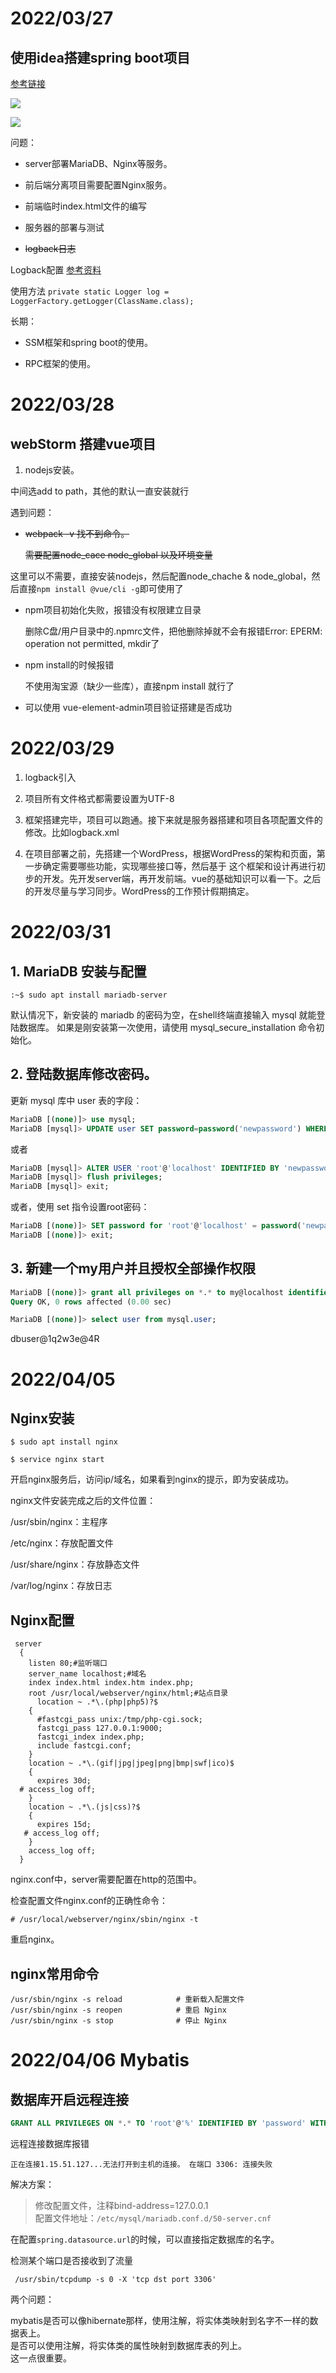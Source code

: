 # 2022/03/27

## 使用idea搭建spring boot项目

[参考链接](https://www.cnblogs.com/ohuo/p/12232527.html)


![](./images/1.png)

![](./images/2.png)

问题：
* server部署MariaDB、Nginx等服务。

* 前后端分离项目需要配置Nginx服务。

* 前端临时index.html文件的编写

* 服务器的部署与测试

* ~~logback日志~~

Logback配置
[参考资料](https://liyan.blog.csdn.net/article/details/79036447?spm=1001.2101.3001.6650.1&utm_medium=distribute.pc_relevant.none-task-blog-2%7Edefault%7ECTRLIST%7ERate-1.pc_relevant_default&depth_1-utm_source=distribute.pc_relevant.none-task-blog-2%7Edefault%7ECTRLIST%7ERate-1.pc_relevant_default&utm_relevant_index=2)

使用方法
`private static Logger log = LoggerFactory.getLogger(ClassName.class);`



长期：

* SSM框架和spring boot的使用。

* RPC框架的使用。

# 2022/03/28

## webStorm 搭建vue项目

1. nodejs安装。

中间选add to path，其他的默认一直安装就行

遇到问题：

* ~~webpack -v 找不到命令。~~

  ~~需要配置node_cace node_global 以及环境变量~~

这里可以不需要，直接安装nodejs，然后配置node_chache & node_global，然后直接`npm install @vue/cli -g`即可使用了

* npm项目初始化失败，报错没有权限建立目录

  删除C盘/用户目录中的.npmrc文件，把他删除掉就不会有报错Error: EPERM: operation not permitted, mkdir了

* npm install的时候报错

    不使用淘宝源（缺少一些库），直接npm install 就行了

* 可以使用 vue-element-admin项目验证搭建是否成功


# 2022/03/29

1. logback引入

2. 项目所有文件格式都需要设置为UTF-8

3. 框架搭建完毕，项目可以跑通。接下来就是服务器搭建和项目各项配置文件的修改。比如logback.xml

4. 在项目部署之前，先搭建一个WordPress，根据WordPress的架构和页面，第一步确定需要哪些功能，实现哪些接口等，然后基于
这个框架和设计再进行初步的开发。先开发server端，再开发前端。vue的基础知识可以看一下。之后的开发尽量与学习同步。WordPress的工作预计假期搞定。

# 2022/03/31

## 1. MariaDB 安装与配置
```shell
:~$ sudo apt install mariadb-server
```
默认情况下，新安装的 mariadb 的密码为空，在shell终端直接输入 mysql 就能登陆数据库。
如果是刚安装第一次使用，请使用 mysql_secure_installation 命令初始化。

## 2. 登陆数据库修改密码。

 更新 mysql 库中 user 表的字段：
```sql
MariaDB [(none)]> use mysql;  
MariaDB [mysql]> UPDATE user SET password=password('newpassword') WHERE user='root';
```
或者
```sql
MariaDB [mysql]> ALTER USER 'root'@'localhost' IDENTIFIED BY 'newpassword';
MariaDB [mysql]> flush privileges;  
MariaDB [mysql]> exit;
```
或者，使用 set 指令设置root密码：
```sql
MariaDB [(none)]> SET password for 'root'@'localhost' = password('newpassword');  
MariaDB [(none)]> exit; 
```


## 3. 新建一个my用户并且授权全部操作权限

```sql
MariaDB [(none)]> grant all privileges on *.* to my@localhost identified by '123456';
Query OK, 0 rows affected (0.00 sec)

MariaDB [(none)]> select user from mysql.user;
```

dbuser@1q2w3e@4R

# 2022/04/05

## Nginx安装

```shell
$ sudo apt install nginx

$ service nginx start  
```

开启nginx服务后，访问ip/域名，如果看到nginx的提示，即为安装成功。

nginx文件安装完成之后的文件位置：

/usr/sbin/nginx：主程序

/etc/nginx：存放配置文件

/usr/share/nginx：存放静态文件

/var/log/nginx：存放日志

## Nginx配置

```editorconfig
 server
  {
    listen 80;#监听端口
    server_name localhost;#域名
    index index.html index.htm index.php;
    root /usr/local/webserver/nginx/html;#站点目录
      location ~ .*\.(php|php5)?$
    {
      #fastcgi_pass unix:/tmp/php-cgi.sock;
      fastcgi_pass 127.0.0.1:9000;
      fastcgi_index index.php;
      include fastcgi.conf;
    }
    location ~ .*\.(gif|jpg|jpeg|png|bmp|swf|ico)$
    {
      expires 30d;
  # access_log off;
    }
    location ~ .*\.(js|css)?$
    {
      expires 15d;
   # access_log off;
    }
    access_log off;
  }
```

nginx.conf中，server需要配置在http的范围中。

检查配置文件nginx.conf的正确性命令：

```shell
# /usr/local/webserver/nginx/sbin/nginx -t
```

重启nginx。

## nginx常用命令

```shell
/usr/sbin/nginx -s reload            # 重新载入配置文件
/usr/sbin/nginx -s reopen            # 重启 Nginx
/usr/sbin/nginx -s stop              # 停止 Nginx
```

# 2022/04/06 Mybatis

## 数据库开启远程连接

```sql
GRANT ALL PRIVILEGES ON *.* TO 'root'@'%' IDENTIFIED BY 'password' WITH GRANT OPTION;
```

远程连接数据库报错
```
正在连接1.15.51.127...无法打开到主机的连接。 在端口 3306: 连接失败
```
解决方案：
>修改配置文件，注释bind-address=127.0.0.1 \
>配置文件地址：`/etc/mysql/mariadb.conf.d/50-server.cnf`

在配置`spring.datasource.url`的时候，可以直接指定数据库的名字。

检测某个端口是否接收到了流量
```shell
 /usr/sbin/tcpdump -s 0 -X 'tcp dst port 3306'
```

两个问题：

mybatis是否可以像hibernate那样，使用注解，将实体类映射到名字不一样的数据表上。\
是否可以使用注解，将实体类的属性映射到数据库表的列上。\
这一点很重要。
